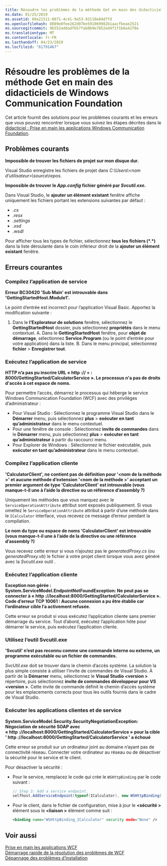 ```yaml
---
title: Résoudre les problèmes de la méthode Get en main des didacticiels de Windows Communication Foundation
ms.date: 01/25/2019
ms.assetid: 69a21511-0871-4c41-9a53-93110e84d7fd
ms.openlocfilehash: 8089e0fee262d07be591069982b1aacfbeae2521
ms.sourcegitcommit: 9b552addadfb57fab0b9e7852ed4f1f1b8a42f8e
ms.translationtype: MT
ms.contentlocale: fr-FR
ms.lasthandoff: 04/23/2019
ms.locfileid: "61791467"
---
```

# <a name="troubleshoot-the-get-started-with-windows-communication-foundation-tutorials"></a>Résoudre les problèmes de la méthode Get en main des didacticiels de Windows Communication Foundation

Cet article fournit des solutions pour les problèmes courants et les erreurs que vous pouvez rencontrer lorsque vous suivez les étapes décrites dans le [didacticiel : Prise en main les applications Windows Communication Foundation](getting-started-tutorial.md). 
  
## <a name="common-problems"></a>Problèmes courants

**Impossible de trouver les fichiers de projet sur mon disque dur.**

 Visual Studio enregistre les fichiers de projet dans *C:\Users\\&lt;nom d’utilisateur&gt;\source\repos*.  

**Impossible de trouver le *App.config* fichier généré par *Svcutil.exe*.**

 Dans Visual Studio, le **ajouter un élément existant** fenêtre affiche uniquement les fichiers portant les extensions suivantes par défaut : 
- *.cs* 
- *.resx* 
- *.settings*
- *.xsd* 
- *.wsdl*

Pour afficher tous les types de fichier, sélectionnez **tous les fichiers (\*.\*)**  dans la liste déroulante dans le coin inférieur droit de la **ajouter un élément existant** fenêtre.  
  
## <a name="common-errors"></a>Erreurs courantes

### <a name="compile-the-service-application"></a>Compilez l’application de service 

**Erreur BC30420 'Sub Main' est introuvable dans 'GettingStartedHost.Module1'.**

Le point d’entrée est incorrect pour l’application Visual Basic. Apportez la modification suivante :

   1. Dans le **l’Explorateur de solutions** fenêtre, sélectionnez le **GettingStartedHost** dossier, puis sélectionnez **propriétés** dans le menu contextuel.
    A. Dans le **GettingStartedHost** fenêtre, pour **objet de démarrage**, sélectionnez **Service.Program** (ou le point d’entrée pour votre application) dans la liste. 
    B. Dans le menu principal, sélectionnez **fichier** > **Enregistrer tout**.

### <a name="run-the-service-application"></a>Exécutez l’application de service 

**HTTP n’a pas pu inscrire URL « http :\// + : 8000/GettingStarted/CalculatorService ». Le processus n'a pas de droits d'accès à cet espace de noms.** 

 Pour permettre l’accès, démarrez le processus qui héberge le service Windows Communication Foundation (WCF) avec des privilèges d’administrateur :
- Pour Visual Studio : Sélectionnez le programme Visual Studio dans le **Démarrer** menu, puis sélectionnez **plus** > **exécuter en tant qu’administrateur** dans le menu contextuel.
- Pour une fenêtre de console : Sélectionnez **invite de commandes** dans le **Démarrer** menu, puis sélectionnez **plus** > **exécuter en tant qu’administrateur** à partir du raccourci menu.
- Pour Explorer de Windows : Sélectionnez le fichier exécutable, puis **exécuter en tant qu’administrateur** dans le menu contextuel.

### <a name="compile-the-client-application"></a>Compilez l’application cliente

**'CalculatorClient', ne contient pas de définition pour '\<nom de la méthode >' et aucune méthode d’extension '\<nom de la méthode >' acceptant un premier argument de type 'CalculatorClient' est introuvable (vous manque-t-il une à l’aide la directive ou un référence d’assembly ?)**  

Uniquement les méthodes que vous marquez avec le `ServiceOperationAttribute` attribut sont exposés publiquement. Si vous omettez le `ServiceOperationAttribute` attribut à partir d’une méthode dans le `ICalculator` interface, vous recevez ce message d’erreur pendant la compilation.  

**Le nom du type ou espace de noms 'CalculatorClient' est introuvable (vous manque-t-il une à l’aide de la directive ou une référence d’assembly ?)**

 Vous recevez cette erreur si vous n’ajoutez pas le *generatedProxy.cs* (ou *generatedProxy.vb*) le fichier à votre projet client lorsque vous avez généré avec la *Svcutil.exe* outil .  

### <a name="run-the-client-application"></a>Exécutez l’application cliente

**Exception non gérée : System.ServiceModel.EndpointNotFoundException: Ne peut pas se connecter à « http :\//localhost:8000/GettingStarted/CalculatorService ». Code d’erreur TCP 10061 : Aucune connexion a pu être établie car l’ordinateur cible l’a activement refusée.**

Cette erreur se produit si vous exécutez l’application cliente sans premier démarrage du service. Tout d’abord, exécutez l’application hôte pour démarrer le service, puis exécutez l’application cliente.

### <a name="use-the-svcutilexe-tool"></a>Utilisez l’outil Svcutil.exe
   
**'Svcutil' n’est pas reconnu comme une commande interne ou externe, un programme exécutable ou un fichier de commandes.**

 *SvcUtil.exe* doit se trouver dans le chemin d’accès système. La solution la plus simple consiste à utiliser l’invite de commandes de Visual Studio. À partir de la **Démarrer** menu, sélectionnez le **Visual Studio \<version >** répertoire, puis sélectionnez **invite de commandes développeur pour VS \<version >**. Cette invite de commande définit le chemin d’accès système pour les emplacements corrects pour tous les outils fournis dans le cadre de Visual Studio.  
  
### <a name="run-the-service-and-client-applications"></a>Exécuter les applications clientes et de service

**System.ServiceModel.Security.SecurityNegotiationException: Négociation de sécurité SOAP avec « http :\//localhost:8000/GettingStarted/CalculatorService » pour la cible ' http :\//localhost:8000/GettingStarted/CalculatorService ' a échoué**  

Cette erreur se produit sur un ordinateur joint au domaine n’ayant pas de connectivité réseau. Connecter votre ordinateur au réseau ou de désactiver la sécurité pour le service et le client. 

Pour désactiver la sécurité :

- Pour le service, remplacez le code qui crée le `WSHttpBinding` par le code suivant :  
  
    ```csharp
    // Step 3: Add a service endpoint.
    selfhost.AddServiceEndpoint(typeof(ICalculator), new WSHttpBinding(SecurityMode.None), "CalculatorService");  
    ```

- Pour le client, dans le fichier de configuration, mise à jour le  **\<sécurité >** élément sous le  **\<liaison >** élément comme suit :  
  
    ```xml
    <binding name="WSHttpBinding_ICalculator" security mode="None" />
    ```  

## <a name="see-also"></a>Voir aussi  
 [Prise en main les applications WCF](getting-started-tutorial.md)  
 [Démarrage rapide de la résolution des problèmes de WCF](wcf-troubleshooting-quickstart.md)  
 [Dépannage des problèmes d’installation](troubleshooting-setup-issues.md)
